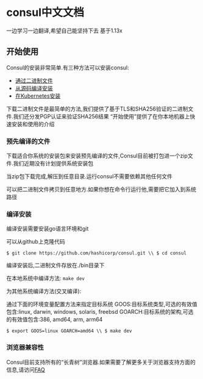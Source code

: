# consul中文文档
一边学习一边翻译,希望自己能坚持下去
基于1.13x
## 开始使用
Consul的安装非常简单.有三种方法可以安装consul:
* [通过二进制文件](https://www.consul.io/docs/install#precompiled-binaries)
* [从源码编译安装](https://www.consul.io/docs/install#compiling-from-source)
* [在Kubernetes安装](https://www.consul.io/docs/k8s/installation/install)

下载二进制文件是最简单的方法,我们提供了基于TLS和SHA256验证的二进制文件.我们还分发PGP认证来验证SHA256结果
“开始使用”提供了在你本地机器上快速安装和使用的介绍

### 预先编译的文件
下载适合你系统的安装包来安装预先编译的文件,Consul目前被打包进一个zip文件.我们近期没有计划提供系统安装包

当zip包下载完成,解压到任意目录.运行consul不需要依赖其他任何文件

可以把二进制文件拷贝到任意地方.如果你想在命令行运行他,需要把它加入到系统路径

### 编译安装
编译安装需要安装go语言环境和git

可以从github上克隆代码

`
$ git clone https://github.com/hashicorp/consul.git \\
$ cd consul
`

编译安装后,二进制文件存放在./bin目录下

在本地系统中编译方法:
`make dev`

为其他系统编译方法(交叉编译):

通过下面的环境变量配置方法来指定目标系统
GOOS:目标系统类型,可选的有效值包含:linux, darwin, windows, solaris, freebsd
GOARCH:目标系统的架构,可选的有效值包含:386, amd64, arm, arm64

`
$ export GOOS=linux GOARCH=amd64 \\
$ make dev
`
### 浏览器兼容性
Consul目前支持所有的“长青树”浏览器.如果需要了解更多关于浏览器支持方面的信息,请访问[FAQ](https://www.consul.io/docs/troubleshoot/faq)

